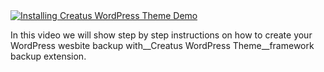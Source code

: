 <div class="thz-doc-image max">
<a class="thz-lightbox mfp-iframe" href="https://www.youtube.com/watch?v=9Sat1RXtnr8" data-mfp-title="Installing Creatus WordPress Theme Demo" data-modal-size="large">
	<img src="../../docs-media/splash-installing-creatus-theme-demo.jpg" alt="Installing Creatus WordPress Theme Demo" />
</a>
</div>

In this video we will show step by step instructions on how to create your WordPress wesbite backup with__Creatus WordPress Theme__framework backup extension. 
